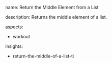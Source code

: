 name: Return the Middle Element from a List

description: Returns the middle element of a list.

aspects:
  - workout

insights:
  - return-the-middle-of-a-list-ti